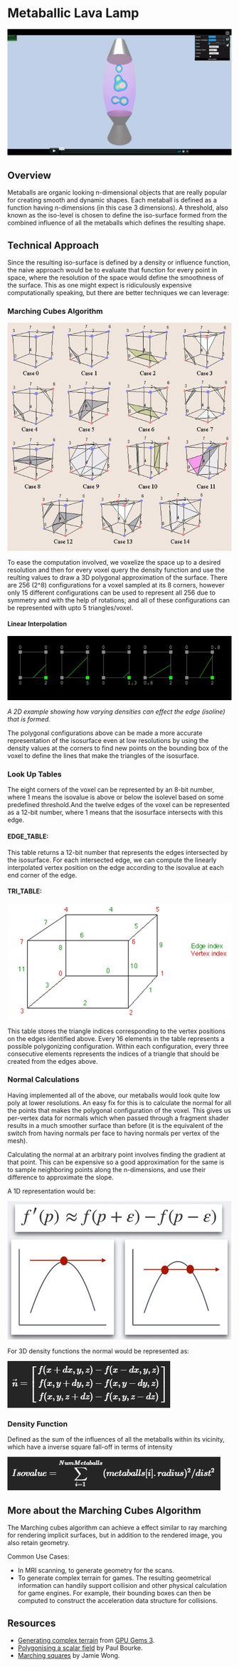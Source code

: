 # Metaballic Lava Lamp

[![](Images/Metaballs_vimeoLink.png)](https://vimeo.com/227361586)

## Overview

Metaballs are organic looking n-dimensional objects that are really popular for creating smooth and dynamic shapes. Each metaball is defined as a function having n-dimensions (in this case 3 dimensions). A threshold, also known as the iso-level is chosen to define the iso-surface formed from the combined influence of all the metaballs which defines the resulting shape.

## Technical Approach

Since the resulting iso-surface is defined by a density or influence function, the naive approach would be to evaluate that function for every point in space, where the resolution of the space would define the smoothness of the surface. This as one might expect is ridiculously expensive computationally speaking, but there are better techniques we can leverage:

### Marching Cubes Algorithm

![](Images/MC_Cases.jpg)

To ease the computation involved, we voxelize the space up to a desired resolution and then for every voxel query the density function and use the reulting values to draw a 3D polygonal approximation of the surface. There are 256 (2^8) configurations for a voxel sampled at its 8 corners, however only 15 different configurations can be used to represent all 256 due to symmetry and with the help of rotations; and all of these configurations can be represented with upto 5 triangles/voxel.

#### Linear Interpolation

![](Images/Lerp_examples.jpg)

_A 2D example showing how varying densities can effect the edge (isoline) that is formed._

The polygonal configurations above can be made a more accurate representation of the isosurface even at low resolutions by using the density values at the corners to find new points on the bounding box of the voxel to define the lines that make the triangles of the isosurface.

### Look Up Tables

The eight corners of the voxel can be represented by an 8-bit number, where 1 means the isovalue is above or below the isolevel based on some predefined threshold.And the twelve edges of the voxel can be represented as a 12-bit number, where 1 means that the isosurface intersects with this edge.

#### EDGE_TABLE: 

This table returns a 12-bit number that represents the edges intersected by the isosurface. For each intersected edge, we can compute the linearly interpolated vertex position on the edge according to the isovalue at each end corner of the edge.

#### TRI_TABLE: 

![](Images/Voxel_Indexing.jpg)

This table stores the triangle indices corresponding to the vertex positions on the edges identified above. Every 16 elements in the table represents a possible polygonizing configuration. Within each configuration, every three consecutive elements represents the indices of a triangle that should be created from the edges above.

### Normal Calculations

Having implemented all of the above, our metaballs would look quite low poly at lower resolutions. An easy fix for this is to calculate the normal for all the points that makes the polygonal configuration of the voxel. This gives us per-vertex data for normals which when passed through a fragment shader results in a much smoother surface than before (it is the equivalent of the switch from having normals per face to having normals per vertex of the mesh). 

Calculating the normal at an arbitrary point involves finding the gradient at that point. This can be expensive so a good approximation for the same is to sample neighboring points along the n-dimensions, and use their difference to approximate the slope.

A 1D representation would be:

![](Images/NormalCalc1D.jpg)

For 3D density functions the normal would be represented as:

![](Images/normalEquation.png)

### Density Function
Defined as the sum of the influences of all the metaballs within its vicinity, which have a inverse square fall-off in terms of intensity

![](Images/isoValueEquation.png)

## More about the Marching Cubes Algorithm
The Marching cubes algorithm can achieve a effect similar to ray marching for rendering implicit surfaces, but in addition to the rendered image, you also retain geometry.

Common Use Cases:
- In MRI scanning, to generate geometry for the scans.
- To generate complex terrain for games. The resulting geometrical information can handily support collision and other physical calculation for game engines. For example, their bounding boxes can then be computed to construct the acceleration data structure for collisions.

## Resources
- [Generating complex terrain](https://developer.nvidia.com/gpugems/GPUGems3/gpugems3_ch01.html) from [GPU Gems 3](https://developer.nvidia.com/gpugems/GPUGems3/gpugems3_pref01.html).
- [Polygonising a scalar field](http://paulbourke.net/geometry/polygonise/) by Paul Bourke.
- [Marching squares](http://jamie-wong.com/2014/08/19/metaballs-and-marching-squares/) by Jamie Wong.
